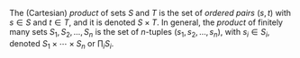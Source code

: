 The (Cartesian) *product* of sets $S$ and $T$ is the set of *ordered pairs* $(s, t)$ with $s \in S$ and $t \in T$, and it is denoted $S \times T$. In general, the *product* of finitely many sets $S_1, S_2, \ldots, S_n$ is the set of $n$-tuples $(s_1, s_2, \ldots, s_n)$, with $s_i \in S_i$, denoted $S_1 \times \cdots \times S_n$ or $\prod_i S_i$.
